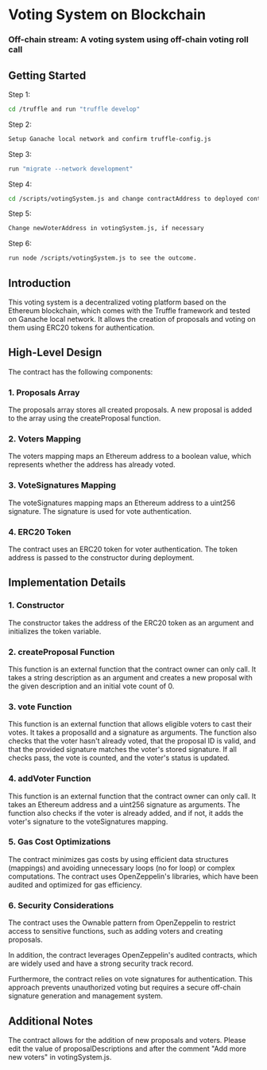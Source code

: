 # Voting System on Blockchain
### Off-chain stream: A voting system using off-chain voting roll call

## Getting Started

Step 1:
```bash
cd /truffle and run "truffle develop"
```
Step 2:
```bash
Setup Ganache local network and confirm truffle-config.js
```
Step 3:
```bash
run "migrate --network development"
```
Step 4:
```bash
cd /scripts/votingSystem.js and change contractAddress to deployed contract address
```
Step 5:
```bash
Change newVoterAddress in votingSystem.js, if necessary
```
Step 6:
```bash
run node /scripts/votingSystem.js to see the outcome.
```

## Introduction
This voting system is a decentralized voting platform based on the Ethereum blockchain, which comes with the Truffle framework and tested on Ganache local network. It allows the creation of proposals and voting on them using ERC20 tokens for authentication.

## High-Level Design
The contract has the following components:

### 1. Proposals Array
The proposals array stores all created proposals. A new proposal is added to the array using the createProposal function.

### 2. Voters Mapping
The voters mapping maps an Ethereum address to a boolean value, which represents whether the address has already voted.

### 3. VoteSignatures Mapping
The voteSignatures mapping maps an Ethereum address to a uint256 signature. The signature is used for vote authentication.

### 4. ERC20 Token
The contract uses an ERC20 token for voter authentication. The token address is passed to the constructor during deployment.

## Implementation Details

###  1. Constructor
The constructor takes the address of the ERC20 token as an argument and initializes the token variable.

### 2. createProposal Function
This function is an external function that the contract owner can only call. It takes a string description as an argument and creates a new proposal with the given description and an initial vote count of 0.

### 3. vote Function
This function is an external function that allows eligible voters to cast their votes. It takes a proposalId and a signature as arguments. The function also checks that the voter hasn't already voted, that the proposal ID is valid, and that the provided signature matches the voter's stored signature. If all checks pass, the vote is counted, and the voter's status is updated.

### 4. addVoter Function
This function is an external function that the contract owner can only call. It takes an Ethereum address and a uint256 signature as arguments. The function also checks if the voter is already added, and if not, it adds the voter's signature to the voteSignatures mapping.

### 5. Gas Cost Optimizations
The contract minimizes gas costs by using efficient data structures (mappings) and avoiding unnecessary loops (no for loop) or complex computations. The contract uses OpenZeppelin's libraries, which have been audited and optimized for gas efficiency.

### 6. Security Considerations
The contract uses the Ownable pattern from OpenZeppelin to restrict access to sensitive functions, such as adding voters and creating proposals.

In addition, the contract leverages OpenZeppelin's audited contracts, which are widely used and have a strong security track record.

Furthermore, the contract relies on vote signatures for authentication. This approach prevents unauthorized voting but requires a secure off-chain signature generation and management system.

## Additional Notes
The contract allows for the addition of new proposals and voters. Please edit the value of proposalDescriptions and after the comment "Add more new voters" in votingSystem.js.